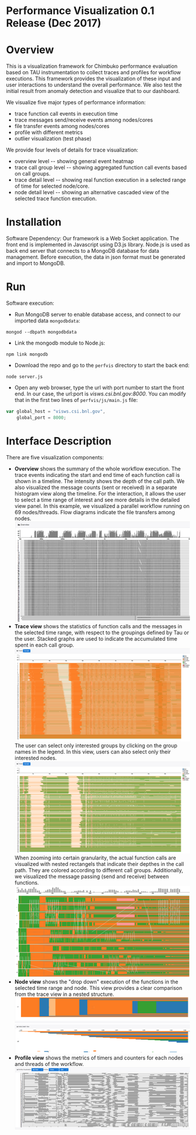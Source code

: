 # Performance Visualization 0.1 Release (Dec 2017)

# Overview
This is a visualization framework for Chimbuko performance evaluation based on TAU instrumentation to collect traces and profiles for workflow executions. This framework provides the visualization of these input and user interactions to understand the overall performance. We also test the initial result from anomaly detection and visualize that to our dashboard.

We visualize five major types of performance information:
* trace function call events in execution time
* trace messages send/receive events among nodes/cores
* file transfer events among nodes/cores
* profile with different metrics
* outlier visualization (test phase)

We provide four levels of details for trace visualization:
* overview level -- showing general event heatmap
* trace call group level -- showing aggregated function call events based on call groups.  
* trace detail level -- showing real function execution in a selected range of time for selected node/core.
* node detail level -- showing an alternative cascaded view of the selected trace function execution. 

# Installation
Software Dependency: Our framework is a Web Socket application. The front end is implemented in Javascript using D3.js library. Node.js is used as back end server that connects to a MongoDB database for data management. Before execution, the data in json format must be generated and import to MongoDB.

# Run
Software execution:
* Run MongoDB server to enable database access, and connect to our imported data `mongodbdata`:
```
mongod --dbpath mongodbdata
```
* Link the mongodb module to Node.js:
```
npm link mongodb
```
* Download the repo and go to the `perfvis` directory to start the back end:
```
node server.js
```
* Open any web browser, type the url with port number to start the front end. In our case, the url:port is *visws.csi.bnl.gov:8000*. You can modify that in the first two lines of `perfvis/js/main.js` file:
```javascript
var global_host = "visws.csi.bnl.gov",
    global_port = 8000;
```

# Interface Description
There are five visualization components:
* **Overview** shows the summary of the whole workflow execution. The trace events indicating the start and end time of each function call is shown in a timeline. The intensity shows the depth of the call path. We also visualized the message counts (sent or received) in a separate histogram view along the timeline. For the interaction, it allows the user to select a time range of interest and see more details in the detailed view panel. In this example, we visualized a parallel workflow running on 69 nodes/threads. Flow diagrams indicate the file transfers among nodes.
![alt text](https://github.com/CODARcode/PerformanceVisualization/blob/master/snapshots/overview.png "Overview")
* **Trace view** shows the statistics of function calls and the messages in the selected time range, with respect to the groupings defined by Tau or the user. Stacked graphs are used to indicate the accumulated time spent in each call group. 
![alt text](https://github.com/CODARcode/PerformanceVisualization/blob/master/snapshots/traces.png "Trace events")
The user can select only interested groups by clicking on the group names in the legend. In this view, users can also select only their interested nodes.
![alt text](https://github.com/CODARcode/PerformanceVisualization/blob/master/snapshots/traces_toggled.png "Toggle trace events")
When zooming into certain granularity, the actual function calls are visualized with nested rectangels that indicate their depthes in the call path. They are colored according to different call groups. Additionally, we visualized the message passing (send and receive) between functions. 
![alt text](https://github.com/CODARcode/PerformanceVisualization/blob/master/snapshots/trace_details_zoomin.png "Zoom-in trace events")
* **Node view** shows the "drop down" execution of the functions in the selected time range and node. This view provides a clear comparison from the trace view in a nested structure.
![alt text](https://github.com/CODARcode/PerformanceVisualization/blob/master/snapshots/node_detail.png "Node details")
* **Profile view** shows the metrics of timers and counters for each nodes and threads of the workflow.
![alt text](https://github.com/CODARcode/PerformanceVisualization/blob/master/snapshots/profile.png "Profile")
